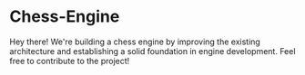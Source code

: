 # Chess-Engine
Hey there! We're building a chess engine by improving the existing architecture and establishing a solid foundation in engine development. Feel free to contribute to the project!
